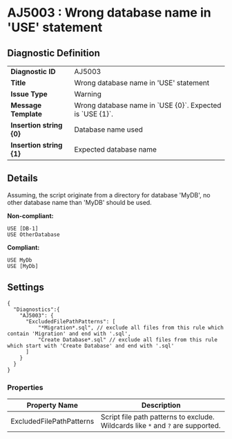 # AJ5003 : Wrong database name in 'USE' statement

## Diagnostic Definition

<table>
  <tr>
    <td class="header"><b>Diagnostic ID</b></td>
    <td>AJ5003</td>
  </tr>
  <tr>
    <td class="header"><b>Title</b></td>
    <td>Wrong database name in 'USE' statement</td>
  </tr>
  <tr>
    <td class="header"><b>Issue Type</b></td>
    <td>Warning</td>
  </tr>
  <tr>
    <td class="header"><b>Message Template</b></td>
    <td>Wrong database name in `USE {0}`. Expected is `USE {1}`.</td>
  </tr>
    <tr>
    <td class="header"><b>Insertion string {0}</b></td>
    <td>Database name used</td>
  </tr>
  <tr>
    <td class="header"><b>Insertion string {1}</b></td>
    <td>Expected database name</td>
  </tr>

</table>

## Details

Assuming, the script originate from a directory for database 'MyDB', no other database name than 'MyDB' should be used.

**Non-compliant:**

```tsql
USE [DB-1]
USE OtherDatabase
```

**Compliant:**

```tsql
USE MyDb
USE [MyDb]
```


## Settings

```jsonc
{
  "Diagnostics":{
    "AJ5003": {
      "ExcludedFilePathPatterns": [
          "*Migration*.sql", // exclude all files from this rule which contain 'Migration' and end with '.sql',
          "Create Database*.sql" // exclude all files from this rule which start with 'Create Database' and end with '.sql'
      ]
    }
  }
}
```


### Properties

| Property Name            | Description                                                                     |
|--------------------------|---------------------------------------------------------------------------------|
| ExcludedFilePathPatterns | Script file path patterns to exclude. Wildcards like `*` and `?` are supported. |




